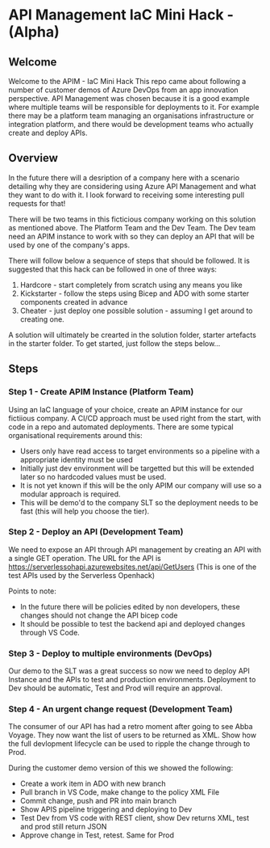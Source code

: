 # API Management IaC Mini Hack - (Alpha)

## Welcome

Welcome to the APIM - IaC Mini Hack
This repo came about following a number of customer demos of Azure DevOps from an app innovation perspective.
API Management was chosen because it is a good example where multiple teams will be responsible for deployments to it.  For example there may be a platform team managing an organisations infrastructure or integration platform, and there would be development teams who actually create and deploy APIs.

## Overview

In the future there will a desription of a company here with a scenario detailing why they are considering using Azure API Management and what they want to do with it.  I look forward to receiving some interesting pull requests for that!

There will be two teams in this ficticious company working on this solution as mentioned above.  The Platform Team and the Dev Team.  The Dev team need an APIM instance to work with so they can deploy an API that will be used by one of the company's apps.

There will follow below a sequence of steps that should be followed.  It is suggested that this hack can be followed in one of three ways:

1. Hardcore - start completely from scratch using any means you like
2. Kickstarter - follow the steps using Bicep and ADO with some starter components created in advance
3. Cheater - just deploy one possible solution - assuming I get around to creating one.

A solution will ultimately be crearted in the solution folder, starter artefacts in the starter folder.  To get started, just follow the steps below...

## Steps

### Step 1 - Create APIM Instance (Platform Team)

Using an IaC language of your choice, create an APIM instance for our fictiious company. A CI/CD approach must be used right from the start, with code in a repo and automated deployments. There are some typical organisational requirements around this:

* Users only have read access to target environments so a pipeline with a appropriate identity must be used
* Initially just dev environment will be targetted but this will be extended later so no hardcoded values must be used.
* It is not yet known if this will be the only APIM our company will use so a modular approach is required.
* This will be demo'd to the company SLT so the deployment needs to be fast (this will help you choose the tier).

### Step 2 - Deploy an API (Development Team)

We need to expose an API through API management by creating an API with a single GET operation.  The URL for the API is <https://serverlessohapi.azurewebsites.net/api/GetUsers> (This is one of the test APIs used by the Serverless Openhack)

Points to note:

* In the future there will be policies edited by non developers, these changes should not change the API bicep code
* It should be possible to test the backend api and deployed changes through VS Code.

### Step 3 - Deploy to multiple environments (DevOps)

Our demo to the SLT was a great success so now we need to deploy API Instance and the APIs to test and production environments.  Deployment to Dev should be automatic, Test and Prod will require an approval.

### Step 4 - An urgent change request (Development Team)

The consumer of our API has had a retro moment after going to see Abba Voyage.  They now want the list of users to be returned as XML.  Show how the full devlopment lifecycle can be used to ripple the change through to Prod.  

During the customer demo version of this we showed the following:

* Create a work item in ADO with new branch
* Pull branch in VS Code, make change to the policy XML File
* Commit change, push and PR into main branch
* Show APIS pipeline triggering and deploying to Dev
* Test Dev from VS code with REST client, show Dev returns XML, test and prod still return JSON
* Approve change in Test, retest.  Same for Prod

